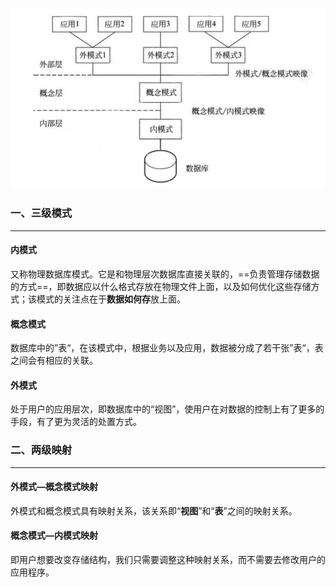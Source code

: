 ![img](img/v2-f3bf3f8f65e3f103a004f107b13044d6_1440w.jpg)



### 一、三级模式

---

#### 内模式

又称物理数据库模式。它是和物理层次数据库直接关联的，==负责管理存储数据的方式==，即数据应以什么格式存放在物理文件上面，以及如何优化这些存储方式；该模式的关注点在于**数据如何存**放上面。

#### 概念模式

数据库中的”表“，在该模式中，根据业务以及应用，数据被分成了若干张”表“，表之间会有相应的关联。

#### 外模式

处于用户的应用层次，即数据库中的“视图”，使用户在对数据的控制上有了更多的手段，有了更为灵活的处置方式。



### 二、两级映射

---

#### 外模式—概念模式映射

外模式和概念模式具有映射关系，该关系即“**视图**”和“**表**”之间的映射关系。

#### 概念模式—内模式映射

即用户想要改变存储结构，我们只需要调整这种映射关系，而不需要去修改用户的应用程序。